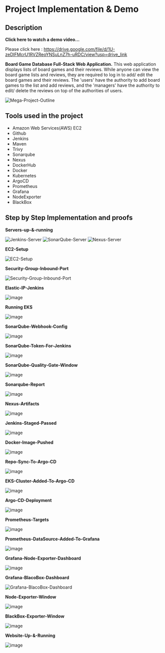 # Project Implementation & Demo

## Description

**Click here to watch a demo video...**

Please click here : https://drive.google.com/file/d/1U-zeDlFMcrU1RVZReoYNSuLnZ7h-uRDC/view?usp=drive_link

**Board Game Database Full-Stack Web Application.**
This web application displays lists of board games and their reviews. While anyone can view the board game lists and reviews, they are required to log in to add/ edit the board games and their reviews. The 'users' have the authority to add board games to the list and add reviews, and the 'managers' have the authority to edit/ delete the reviews on top of the authorities of users.  

![Mega-Project-Outline](https://github.com/user-attachments/assets/1ce9d757-5f7e-467a-905a-e35c3a216606)


## Tools used in the project

- Amazon Web Services(AWS) EC2
- Github
- Jenkins
- Maven
- Trivy
- Sonarqube
- Nexus
- DockerHub
- Docker
- Kubernetes
- ArgoCD
- Prometheus
- Grafana
- NodeExporter
- BlackBox
  
## Step by Step Implementation and proofs

**Servers-up-&-running**

![Jenkins-Server](https://github.com/user-attachments/assets/c215a9da-f9a4-49ab-adef-6b5227b4c1f4) ![SonarQube-Server](https://github.com/user-attachments/assets/e9144a66-35ab-4365-bb91-4dbdd577b7d5) ![Nexus-Server](https://github.com/user-attachments/assets/c395960e-bebc-47d7-a881-5f8ee4515b8c)


**EC2-Setup**

![EC2-Setup](https://github.com/user-attachments/assets/717234a9-a313-45c4-bb15-294ab4e417b9)

**Security-Group-Inbound-Port**

![Security-Group-Inbound-Port](https://github.com/user-attachments/assets/c4668dce-4a5e-4c67-89d9-cf0f8b6f768d)

**Elastic-IP-Jenkins**

![image](https://github.com/user-attachments/assets/ac96d043-585b-4601-b8a3-280818b76c58)

**Running EKS**

![image](https://github.com/user-attachments/assets/4ea263f7-1f58-4717-9098-756492951c26)


**SonarQube-Webhook-Config**

![image](https://github.com/user-attachments/assets/28533ef8-987f-40ca-9c1d-8d3dec034ef8)

**SonarQube-Token-For-Jenkins**

![image](https://github.com/user-attachments/assets/8b5580f9-9ddf-4fbb-88c4-8b275497627c)

**SonarQube-Quality-Gate-Window**

![image](https://github.com/user-attachments/assets/97e12d56-e4ee-4c7e-b4f3-55a1d7528f39)

**Sonarqube-Report**

![image](https://github.com/user-attachments/assets/253eec20-76e0-41ca-b253-06ca26da984b)


**Nexus-Artifacts**

![image](https://github.com/user-attachments/assets/28a7556a-e512-4e69-bc5d-4d12e0527ae9)


**Jenkins-Staged-Passed**

![image](https://github.com/user-attachments/assets/9b5e5fde-f38f-4cb0-9339-b1459a27d2cb)


**Docker-Image-Pushed**

![image](https://github.com/user-attachments/assets/160f7ed9-63c2-411e-ad54-07c5794633a9)


**Repo-Sync-To-Argo-CD**

![image](https://github.com/user-attachments/assets/b564f72e-3bf0-457c-9259-be5ecb81beb7)

**EKS-Cluster-Added-To-Argo-CD**

![image](https://github.com/user-attachments/assets/bdb8a994-d8f6-4851-973d-71c35b66fde3)

**Argo-CD-Deployment**

![image](https://github.com/user-attachments/assets/73219634-e120-452d-8ac7-a1739223c282)


**Prometheus-Targets**

![image](https://github.com/user-attachments/assets/d174ca47-0ad7-40c7-b74f-33e608241d10)

**Prometheus-DataSource-Added-To-Grafana**

![image](https://github.com/user-attachments/assets/4623605c-c4c4-476c-8a49-00ef5db7f85c)


**Grafana-Node-Exporter-Dashboard**

![image](https://github.com/user-attachments/assets/8b5ca9b9-e497-44bc-8307-c621ca254849)

**Grafana-BlacoBox-Dashboard**

![Grafana-BlacoBox-Dashboard](https://github.com/user-attachments/assets/a1478dcd-c159-48c8-9243-374935920a54)


**Node-Exporter-Window**

![image](https://github.com/user-attachments/assets/51b06960-cc3c-4a7f-8ca4-5ec87c299771)

**BlackBox-Exporter-Window**

![image](https://github.com/user-attachments/assets/f96968de-f993-47f6-8d69-280cbeebcdfb)


**Website-Up-&-Running**

![image](https://github.com/user-attachments/assets/a92ea8cf-d977-498e-8c2f-a70a92509a43)








